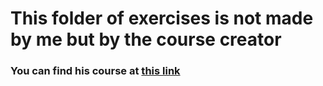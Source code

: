 # This folder of exercises is not made by me but by the course creator

### You can find his course at [this link](https://www.udemy.com/course/build-an-app-with-aspnet-core-and-angular-from-scratch)